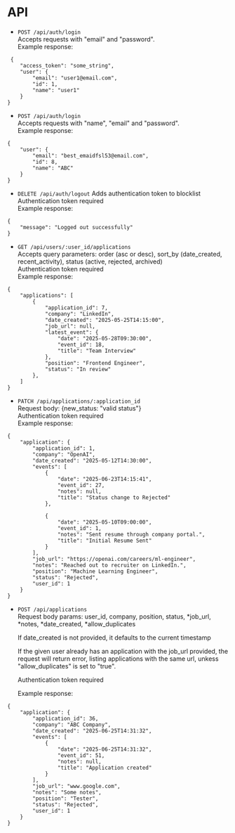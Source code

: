 # API

- `POST /api/auth/login` \
  Accepts requests with "email" and "password". \
  Example response:

```
 {
	"access_token": "some_string",
	"user": {
		"email": "user1@email.com",
		"id": 1,
		"name": "user1"
	}
}
```

- `POST /api/auth/login` \
  Accepts requests with "name", "email" and "password". \
  Example response:

```
{
	"user": {
		"email": "best_emaidfsl53@email.com",
		"id": 8,
		"name": "ABC"
	}
}
```

- `DELETE /api/auth/logout`
  Adds authentication token to blocklist \
  Authentication token required \
  Example response:

```
{
	"message": "Logged out successfully"
}
```

- `GET /api/users/:user_id/applications` \
  Accepts query parameters:
  order (asc or desc), sort_by (date_created, recent_activity), status (active, rejected, archived)\
  Authentication token required \
   Example response:

```
{
	"applications": [
		{
			"application_id": 7,
			"company": "LinkedIn",
			"date_created": "2025-05-25T14:15:00",
			"job_url": null,
			"latest_event": {
				"date": "2025-05-28T09:30:00",
				"event_id": 18,
				"title": "Team Interview"
			},
			"position": "Frontend Engineer",
			"status": "In review"
		},
    ]
}
```

- `PATCH /api/applications/:application_id` \
  Request body:
  {new_status: "valid status"}\
  Authentication token required \
   Example response:

```
{
	"application": {
		"application_id": 1,
		"company": "OpenAI",
		"date_created": "2025-05-12T14:30:00",
		"events": [
			{
				"date": "2025-06-23T14:15:41",
				"event_id": 27,
				"notes": null,
				"title": "Status change to Rejected"
			},

			{
				"date": "2025-05-10T09:00:00",
				"event_id": 1,
				"notes": "Sent resume through company portal.",
				"title": "Initial Resume Sent"
			}
		],
		"job_url": "https://openai.com/careers/ml-engineer",
		"notes": "Reached out to recruiter on LinkedIn.",
		"position": "Machine Learning Engineer",
		"status": "Rejected",
		"user_id": 1
	}
}
```

- `POST /api/applications` \
   Request body params: user_id, company, position, status, *job_url, *notes, *date_created, *allow_duplicates

  If date_created is not provided, it defaults to the current timestamp

  If the given user already has an application with the job_url provided, the request will return error, listing applications with the same url, unkess "allow_duplicates" is set to "true".

  Authentication token required

  Example response:

```
{
	"application": {
		"application_id": 36,
		"company": "ABC Company",
		"date_created": "2025-06-25T14:31:32",
		"events": [
			{
				"date": "2025-06-25T14:31:32",
				"event_id": 51,
				"notes": null,
				"title": "Application created"
			}
		],
		"job_url": "www.google.com",
		"notes": "Some notes",
		"position": "Tester",
		"status": "Rejected",
		"user_id": 1
	}
}
```
